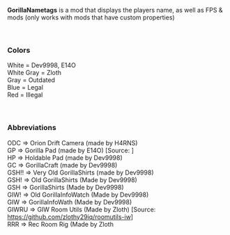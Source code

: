 **GorillaNametags** is a mod that displays the players name, as well as FPS & mods (only works with mods that have custom properties)<br>
<br>
<br>
### Colors<br>
White = Dev9998, E14O<br>
White Gray = Zloth<br>
Gray = Outdated<br>
Blue = Legal<br>
Red = Illegal<br>
<br>
<br>
### Abbreviations<br>
ODC => Orion Drift Camera (made by H4RNS)<br>
GP => Gorilla Pad (made by E14O) [Source: ]<br>
HP => Holdable Pad (made by Dev9998)<br>
GC => GorillaCraft (made by Dev9998)<br>
GSH!! => Very Old GorillaShirts (made by Dev9998)<br>
GSH! => Old GorillaShirts (Made by Dev9998)<br>
GSH => GorillaShirts (Made by Dev9998)<br>
GIW! => Old GorillaInfoWatch (Made by Dev9998)<br>
GIW => GorillaInfoWath (Made by Dev9998)<br>
GIWRU => GIW Room Utils (Made by Zloth) [Source: https://github.com/zlothy29iq/roomutils-iw]<br>
RRR => Rec Room Rig (Made by Zloth<br>
